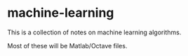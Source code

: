 # machine-learning

This is a collection of notes on machine learning algorithms.

Most of these will be Matlab/Octave files.
